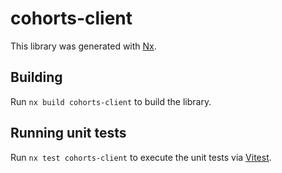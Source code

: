 # cohorts-client

This library was generated with [Nx](https://nx.dev).

## Building

Run `nx build cohorts-client` to build the library.

## Running unit tests

Run `nx test cohorts-client` to execute the unit tests via [Vitest](https://vitest.dev/).
